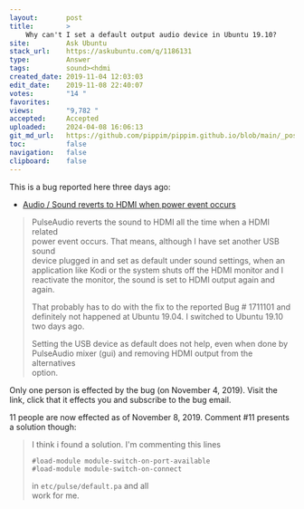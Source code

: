 ```yaml
---
layout:       post
title:        >
    Why can't I set a default output audio device in Ubuntu 19.10?
site:         Ask Ubuntu
stack_url:    https://askubuntu.com/q/1186131
type:         Answer
tags:         sound><hdmi
created_date: 2019-11-04 12:03:03
edit_date:    2019-11-08 22:40:07
votes:        "14 "
favorites:    
views:        "9,782 "
accepted:     Accepted
uploaded:     2024-04-08 16:06:13
git_md_url:   https://github.com/pippim/pippim.github.io/blob/main/_posts/2019/2019-11-04-Why-can_t-I-set-a-default-output-audio-device-in-Ubuntu-19.10_.md
toc:          false
navigation:   false
clipboard:    false
---
```


This is a bug reported here three days ago:

- [Audio / Sound reverts to HDMI when power event occurs](https://bugs.launchpad.net/ubuntu/+source/pulseaudio/+bug/1850887)

> PulseAudio reverts the sound to HDMI all the time when a HDMI related  
> power event occurs. That means, although I have set another USB sound  
> device plugged in and set as default under sound settings, when an  
> application like Kodi or the system shuts off the HDMI monitor and I  
> reactivate the monitor, the sound is set to HDMI output again and  
> again.  
>   
> That probably has to do with the fix to the reported Bug # 1711101 and  
> definitely not happened at Ubuntu 19.04. I switched to Ubuntu 19.10  
> two days ago.  
>   
> Setting the USB device as default does not help, even when done by  
> PulseAudio mixer (gui) and removing HDMI output from the alternatives  
> option.  

Only one person is effected by the bug (on November 4, 2019). Visit the link, click that it effects you and subscribe to the bug email.

11 people are now effected as of November 8, 2019. Comment #11 presents a solution though:

> I think i found a solution. I'm commenting this lines  
>  
>     #load-module module-switch-on-port-available  
>     #load-module module-switch-on-connect  
> in `etc/pulse/default.pa` and all   
work for me.
